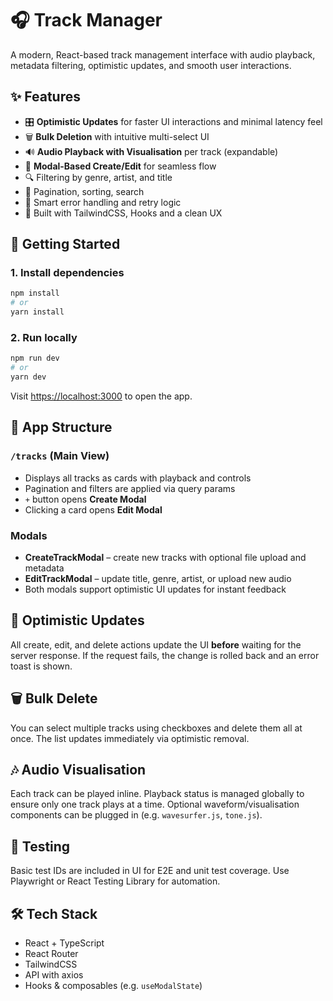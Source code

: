 # 🎧 Track Manager

A modern, React-based track management interface with audio playback, metadata filtering, optimistic updates, and smooth user interactions.

## ✨ Features

-   🎛️ **Optimistic Updates** for faster UI interactions and minimal latency feel
-   🗑️ **Bulk Deletion** with intuitive multi-select UI
-   🔊 **Audio Playback with Visualisation** per track (expandable)
-   📁 **Modal-Based Create/Edit** for seamless flow
-   🔍 Filtering by genre, artist, and title
-   📜 Pagination, sorting, search
-   🧠 Smart error handling and retry logic
-   💅 Built with TailwindCSS, Hooks and a clean UX

## 🚀 Getting Started

### 1. Install dependencies

```bash
npm install
# or
yarn install
```

### 2. Run locally

```bash
npm run dev
# or
yarn dev
```

Visit [https://localhost:3000](https://localhost:3000) to open the app.

## 🧭 App Structure

### `/tracks` (Main View)

-   Displays all tracks as cards with playback and controls
-   Pagination and filters are applied via query params
-   `+` button opens **Create Modal**
-   Clicking a card opens **Edit Modal**

### Modals

-   **CreateTrackModal** – create new tracks with optional file upload and metadata
-   **EditTrackModal** – update title, genre, artist, or upload new audio
-   Both modals support optimistic UI updates for instant feedback

## 🔄 Optimistic Updates

All create, edit, and delete actions update the UI **before** waiting for the server response. If the request fails, the change is rolled back and an error toast is shown.

## 🗑️ Bulk Delete

You can select multiple tracks using checkboxes and delete them all at once. The list updates immediately via optimistic removal.

## 🎶 Audio Visualisation

Each track can be played inline. Playback status is managed globally to ensure only one track plays at a time. Optional waveform/visualisation components can be plugged in (e.g. `wavesurfer.js`, `tone.js`).

## 🧪 Testing

Basic test IDs are included in UI for E2E and unit test coverage. Use Playwright or React Testing Library for automation.

## 🛠️ Tech Stack

-   React + TypeScript
-   React Router
-   TailwindCSS
-   API with axios
-   Hooks & composables (e.g. `useModalState`)
